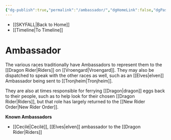 ```yaml
---
{"dg-publish":true,"permalink":"/ambassador/","dgHomeLink":false,"dgPassFrontmatter":false}
---
```


- [[SKYFALL|Back to Home]]
- [[Timeline|To Timeline]]

# Ambassador
The various races traditionally have Ambassadors to represent them to the [[Dragon Rider|Riders]] on [[Vroengard|Vroengard]]. They may also be dispatched to speak with the other races as well, such as an [[Elves|elven]] Ambassador being sent to [[Tronjheim|Tronjheim]]. 

They are also at times responsible for ferrying [[Dragon|dragon]] eggs back to their people, such as to help look for their chosen [[Dragon Rider|Riders]], but that role has largely returned to the [[New Rider Order|New Rider Order]]. 

**Known Ambassadors**
- [[Cecilé|Cecilé]], [[Elves|elven]] ambassador to the [[Dragon Rider|Riders]]
